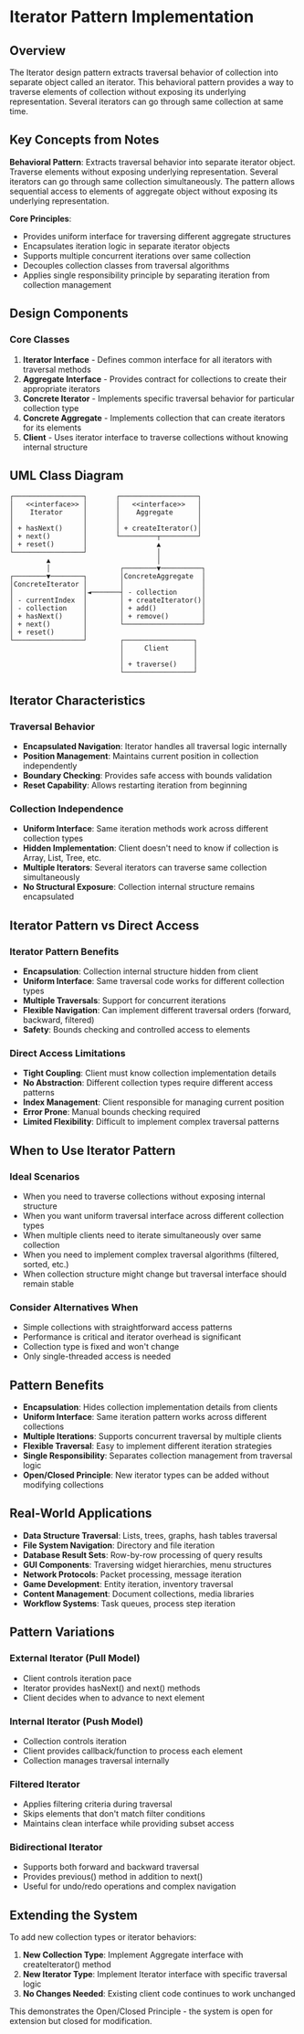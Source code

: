 # Iterator Pattern Implementation

## Overview
The Iterator design pattern extracts traversal behavior of collection into separate object called an iterator. This behavioral pattern provides a way to traverse elements of collection without exposing its underlying representation. Several iterators can go through same collection at same time.

## Key Concepts from Notes

**Behavioral Pattern**: Extracts traversal behavior into separate iterator object. Traverse elements without exposing underlying representation. Several iterators can go through same collection simultaneously. The pattern allows sequential access to elements of aggregate object without exposing its underlying representation.

**Core Principles**:
- Provides uniform interface for traversing different aggregate structures
- Encapsulates iteration logic in separate iterator objects
- Supports multiple concurrent iterations over same collection
- Decouples collection classes from traversal algorithms
- Applies single responsibility principle by separating iteration from collection management

## Design Components

### Core Classes

1. **Iterator Interface** - Defines common interface for all iterators with traversal methods
2. **Aggregate Interface** - Provides contract for collections to create their appropriate iterators
3. **Concrete Iterator** - Implements specific traversal behavior for particular collection type
4. **Concrete Aggregate** - Implements collection that can create iterators for its elements
5. **Client** - Uses iterator interface to traverse collections without knowing internal structure

## UML Class Diagram

```
┌─────────────────┐       ┌───────────────────┐
│   <<interface>> │       │   <<interface>>   │
│    Iterator     │       │    Aggregate      │
│                 │       │                   │
│ + hasNext()     │       │ + createIterator()│
│ + next()        │       └─────────┬─────────┘
│ + reset()       │                 ▲
└─────────────────┘                 │
         ▲                          │
         │                 ┌────────▼──────────┐
┌────────▼────────┐        │ConcreteAggregate  │
│ConcreteIterator │        │                   │
│                 │◄───────┤ - collection      │
│ - currentIndex  │        │ + createIterator()│
│ - collection    │        │ + add()           │
│ + hasNext()     │        │ + remove()        │
│ + next()        │        └───────────────────┘
│ + reset()       │
└─────────────────┘        ┌─────────────────┐
                           │     Client      │
                           │                 │
                           │ + traverse()    │
                           └─────────────────┘
```

## Iterator Characteristics

### Traversal Behavior
- **Encapsulated Navigation**: Iterator handles all traversal logic internally
- **Position Management**: Maintains current position in collection independently
- **Boundary Checking**: Provides safe access with bounds validation
- **Reset Capability**: Allows restarting iteration from beginning

### Collection Independence
- **Uniform Interface**: Same iteration methods work across different collection types
- **Hidden Implementation**: Client doesn't need to know if collection is Array, List, Tree, etc.
- **Multiple Iterators**: Several iterators can traverse same collection simultaneously
- **No Structural Exposure**: Collection internal structure remains encapsulated

## Iterator Pattern vs Direct Access

### Iterator Pattern Benefits
- **Encapsulation**: Collection internal structure hidden from client
- **Uniform Interface**: Same traversal code works for different collection types
- **Multiple Traversals**: Support for concurrent iterations
- **Flexible Navigation**: Can implement different traversal orders (forward, backward, filtered)
- **Safety**: Bounds checking and controlled access to elements

### Direct Access Limitations
- **Tight Coupling**: Client must know collection implementation details
- **No Abstraction**: Different collection types require different access patterns
- **Index Management**: Client responsible for managing current position
- **Error Prone**: Manual bounds checking required
- **Limited Flexibility**: Difficult to implement complex traversal patterns

## When to Use Iterator Pattern

### Ideal Scenarios
- When you need to traverse collections without exposing internal structure
- When you want uniform traversal interface across different collection types
- When multiple clients need to iterate simultaneously over same collection
- When you need to implement complex traversal algorithms (filtered, sorted, etc.)
- When collection structure might change but traversal interface should remain stable

### Consider Alternatives When
- Simple collections with straightforward access patterns
- Performance is critical and iterator overhead is significant
- Collection type is fixed and won't change
- Only single-threaded access is needed

## Pattern Benefits

- **Encapsulation**: Hides collection implementation details from clients
- **Uniform Interface**: Same iteration pattern works across different collections
- **Multiple Iterations**: Supports concurrent traversal by multiple clients
- **Flexible Traversal**: Easy to implement different iteration strategies
- **Single Responsibility**: Separates collection management from traversal logic
- **Open/Closed Principle**: New iterator types can be added without modifying collections

## Real-World Applications

- **Data Structure Traversal**: Lists, trees, graphs, hash tables traversal
- **File System Navigation**: Directory and file iteration
- **Database Result Sets**: Row-by-row processing of query results
- **GUI Components**: Traversing widget hierarchies, menu structures
- **Network Protocols**: Packet processing, message iteration
- **Game Development**: Entity iteration, inventory traversal
- **Content Management**: Document collections, media libraries
- **Workflow Systems**: Task queues, process step iteration

## Pattern Variations

### External Iterator (Pull Model)
- Client controls iteration pace
- Iterator provides hasNext() and next() methods
- Client decides when to advance to next element

### Internal Iterator (Push Model)
- Collection controls iteration
- Client provides callback/function to process each element
- Collection manages traversal internally

### Filtered Iterator
- Applies filtering criteria during traversal
- Skips elements that don't match filter conditions
- Maintains clean interface while providing subset access

### Bidirectional Iterator
- Supports both forward and backward traversal
- Provides previous() method in addition to next()
- Useful for undo/redo operations and complex navigation

## Extending the System

To add new collection types or iterator behaviors:

1. **New Collection Type**: Implement Aggregate interface with createIterator() method
2. **New Iterator Type**: Implement Iterator interface with specific traversal logic
3. **No Changes Needed**: Existing client code continues to work unchanged

This demonstrates the Open/Closed Principle - the system is open for extension but closed for modification.